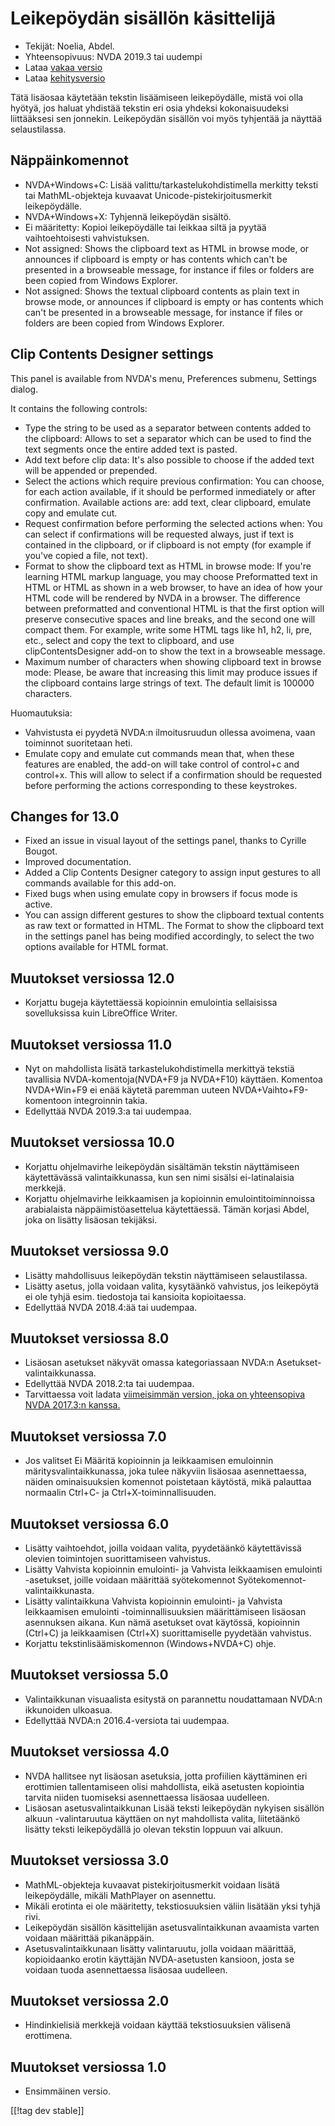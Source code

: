 # Leikepöydän sisällön käsittelijä #

*	Tekijät: Noelia, Abdel.
*	Yhteensopivuus: NVDA 2019.3 tai uudempi
*	Lataa [vakaa versio][1]
*	Lataa [kehitysversio][2]

Tätä lisäosaa käytetään tekstin lisäämiseen leikepöydälle, mistä voi olla
hyötyä, jos haluat yhdistää tekstin eri osia yhdeksi kokonaisuudeksi
liittääksesi sen jonnekin.  Leikepöydän sisällön voi myös tyhjentää ja
näyttää selaustilassa.

## Näppäinkomennot ##
*	NVDA+Windows+C: Lisää valittu/tarkastelukohdistimella merkitty teksti tai
  MathML-objekteja kuvaavat Unicode-pistekirjoitusmerkit leikepöydälle.
*	NVDA+Windows+X: Tyhjennä leikepöydän sisältö.
*	Ei määritetty: Kopioi leikepöydälle tai leikkaa siltä ja pyytää
  vaihtoehtoisesti vahvistuksen.
*	Not assigned: Shows the clipboard text as HTML in browse mode, or
  announces if clipboard is empty or has contents which can't be presented
  in a browseable message, for instance if files or folders are been copied
  from Windows Explorer.
*	Not assigned: Shows the textual clipboard contents as plain text in browse
  mode, or announces if clipboard is empty or has contents which can't be
  presented in a browseable message, for instance if files or folders are
  been copied from Windows Explorer.


## Clip Contents Designer settings ##

This panel is available from NVDA's menu, Preferences submenu, Settings
dialog.

It contains the following controls:

* Type the string to be used as a separator between contents added to the
  clipboard: Allows to set a separator which can be used to find the text
  segments once the entire added text is pasted.
* Add text before clip data: It's also possible to choose if the added text
  will be appended or prepended.
* Select the actions which require previous confirmation: You can choose,
  for each action available, if it should be performed inmediately or after
  confirmation. Available actions are: add text, clear clipboard, emulate
  copy and emulate cut.
* Request confirmation before performing the selected actions when: You can
  select if confirmations will be requested always, just if text is
  contained in the clipboard, or if clipboard is not empty (for example if
  you've copied a file, not text).
* Format to show the clipboard text as HTML in browse mode: If you're
  learning HTML markup language, you may choose Preformatted text in HTML or
  HTML as shown in a web browser, to have an idea of how your HTML code will
  be rendered by NVDA in a browser. The difference between preformatted and
  conventional HTML is that the first option will preserve consecutive
  spaces and line breaks, and the second one will compact them.  For
  example, write some HTML tags like h1, h2, li, pre, etc., select and copy
  the text to clipboard, and use clipContentsDesigner add-on to show the
  text in a browseable message.
* Maximum number of characters when showing clipboard text in browse mode:
  Please, be aware that increasing this limit may produce issues if the
  clipboard contains large strings of text. The default limit is 100000
  characters.

Huomautuksia:

*	Vahvistusta ei pyydetä NVDA:n ilmoitusruudun ollessa avoimena, vaan
  toiminnot suoritetaan heti.
*	Emulate copy and emulate cut commands mean that, when these features are
  enabled, the add-on will take control of control+c and control+x. This
  will allow to select if a confirmation should be requested before
  performing the actions corresponding to these keystrokes.

## Changes for 13.0 
* Fixed an issue in visual layout of the settings panel, thanks to Cyrille
  Bougot.
* Improved documentation.
* Added a Clip Contents Designer category to assign input gestures to all
  commands available for this add-on.
* Fixed bugs when using emulate copy in browsers if focus mode is active.
* You can assign different gestures to show the clipboard textual contents
  as raw text or formatted in HTML. The Format to show the clipboard text in
  the settings panel has being modified accordingly, to select the two
  options available for HTML format.

## Muutokset versiossa 12.0
* Korjattu bugeja käytettäessä kopioinnin emulointia sellaisissa
  sovelluksissa kuin LibreOffice Writer.

## Muutokset versiossa 11.0
* Nyt on mahdollista lisätä tarkastelukohdistimella merkittyä tekstiä
  tavallisia NVDA-komentoja(NVDA+F9 ja NVDA+F10) käyttäen. Komentoa
  NVDA+Win+F9 ei enää käytetä paremman uuteen NVDA+Vaihto+F9-komentoon
  integroinnin takia.
* Edellyttää NVDA 2019.3:a tai uudempaa.

## Muutokset versiossa 10.0
* Korjattu ohjelmavirhe leikepöydän sisältämän tekstin näyttämiseen
  käytettävässä valintaikkunassa, kun sen nimi sisälsi ei-latinalaisia
  merkkejä.
* Korjattu ohjelmavirhe leikkaamisen ja kopioinnin emulointitoiminnoissa
  arabialaista näppäimistöasettelua käytettäessä. Tämän korjasi Abdel, joka
  on lisätty lisäosan tekijäksi.

## Muutokset versiossa 9.0

* Lisätty mahdollisuus leikepöydän tekstin näyttämiseen selaustilassa.
* Lisätty asetus, jolla voidaan valita, kysytäänkö vahvistus, jos leikepöytä
  ei ole tyhjä esim. tiedostoja tai kansioita kopioitaessa.
* Edellyttää NVDA 2018.4:ää tai uudempaa.

## Muutokset versiossa 8.0 ##

* Lisäosan asetukset näkyvät omassa kategoriassaan NVDA:n
  Asetukset-valintaikkunassa.
* Edellyttää NVDA 2018.2:ta tai uudempaa.
* Tarvittaessa voit ladata [viimeisimmän version, joka on yhteensopiva NVDA
  2017.3:n kanssa.][3]

## Muutokset versiossa 7.0

* Jos valitset Ei Määritä kopioinnin ja leikkaamisen emuloinnin
  märitysvalintaikkunassa, joka tulee näkyviin lisäosaa asennettaessa,
  näiden ominaisuuksien komennot poistetaan käytöstä, mikä palauttaa
  normaalin Ctrl+C- ja Ctrl+X-toiminnallisuuden.

## Muutokset versiossa 6.0

*	 Lisätty vaihtoehdot, joilla voidaan valita, pyydetäänkö käytettävissä olevien toimintojen suorittamiseen vahvistus.
*	Lisätty Vahvista kopioinnin emulointi- ja Vahvista leikkaamisen emulointi -asetukset, joille voidaan määrittää syötekomennot Syötekomennot-valintaikkunasta.
*	Lisätty valintaikkuna Vahvista kopioinnin emulointi- ja Vahvista leikkaamisen emulointi -toiminnallisuuksien  määrittämiseen lisäosan asennuksen aikana. Kun nämä asetukset ovat käytössä, kopioinnin (Ctrl+C) ja leikkaamisen (Ctrl+X) suorittamiselle pyydetään vahvistus.
*	Korjattu tekstinlisäämiskomennon (Windows+NVDA+C) ohje.

## Muutokset versiossa 5.0 ##

*	Valintaikkunan visuaalista esitystä on parannettu noudattamaan NVDA:n
  ikkunoiden ulkoasua.
*	Edellyttää NVDA:n 2016.4-versiota tai uudempaa.

## Muutokset versiossa 4.0 ##
*	NVDA hallitsee nyt lisäosan asetuksia, jotta profiilien käyttäminen eri
  erottimien tallentamiseen olisi mahdollista, eikä asetusten kopiointia
  tarvita niiden tuomiseksi asennettaessa lisäosaa uudelleen.
*	Lisäosan asetusvalintaikkunan Lisää teksti leikepöydän nykyisen sisällön
  alkuun -valintaruutua käyttäen on nyt mahdollista valita, liitetäänkö
  lisätty teksti leikepöydällä jo olevan tekstin loppuun vai alkuun.

## Muutokset versiossa 3.0 ##
*	MathML-objekteja kuvaavat pistekirjoitusmerkit voidaan lisätä
  leikepöydälle, mikäli MathPlayer on asennettu.
*	Mikäli erotinta ei ole määritetty, tekstiosuuksien väliin lisätään yksi
  tyhjä rivi.
*	Leikepöydän sisällön käsittelijän asetusvalintaikkunan avaamista varten
  voidaan määrittää pikanäppäin.
*	Asetusvalintaikkunaan lisätty valintaruutu, jolla voidaan määrittää,
  kopioidaanko erotin käyttäjän NVDA-asetusten kansioon, josta se voidaan
  tuoda asennettaessa lisäosaa uudelleen.

## Muutokset versiossa 2.0 ##
*	Hindinkielisiä merkkejä voidaan käyttää tekstiosuuksien välisenä
  erottimena.

## Muutokset versiossa 1.0 ##
*	Ensimmäinen versio.

[[!tag dev stable]]

[1]: https://addons.nvda-project.org/files/get.php?file=ccd

[2]: https://addons.nvda-project.org/files/get.php?file=ccd-dev

[3]: https://addons.nvda-project.org/files/get.php?file=ccd-o
